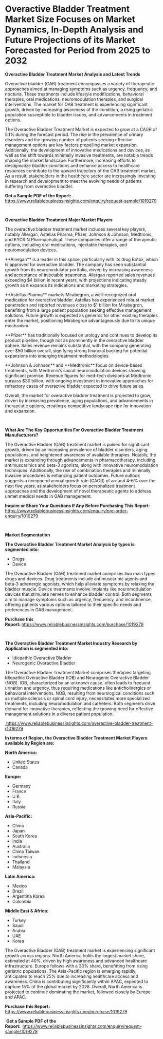 <p><h1>Overactive Bladder Treatment Market Size Focuses on Market Dynamics, In-Depth Analysis and Future Projections of its Market Forecasted for Period from 2025 to 2032</h1></p><p><strong>Overactive Bladder Treatment Market Analysis and Latest Trends</strong></p>
<p><p>Overactive bladder (OAB) treatment encompasses a variety of therapeutic approaches aimed at managing symptoms such as urgency, frequency, and nocturia. These treatments include lifestyle modifications, behavioral therapies, oral medications, neuromodulation therapies, and surgical interventions. The market for OAB treatment is experiencing significant growth, driven by increasing awareness of the condition, a rising geriatric population susceptible to bladder issues, and advancements in treatment options.</p><p>The Overactive Bladder Treatment Market is expected to grow at a CAGR of 5.1% during the forecast period. The rise in the prevalence of urinary disorders and the growing number of patients seeking effective management options are key factors propelling market expansion. Additionally, the development of innovative medications and devices, as well as the shift towards minimally invasive treatments, are notable trends shaping the market landscape. Furthermore, increasing efforts to destigmatize bladder conditions and enhance access to healthcare resources contribute to the upward trajectory of the OAB treatment market. As a result, stakeholders in the healthcare sector are increasingly investing in research and development to meet the evolving needs of patients suffering from overactive bladder.</p></p>
<p><strong>Get a Sample PDF of the Report:&nbsp;</strong> <a href="https://www.reliablebusinessinsights.com/enquiry/request-sample/1019279?utm_campaign=1581&utm_medium=2&utm_source=Github&utm_content=ia&utm_term=13042025&utm_id=overactive-bladder-treatment">https://www.reliablebusinessinsights.com/enquiry/request-sample/1019279</a></p>
<p>&nbsp;</p>
<p><strong>Overactive Bladder Treatment Major Market Players</strong></p>
<p><p>The overactive bladder treatment market includes several key players, notably Allergan, Astellas Pharma, Pfizer, Johnson & Johnson, Medtronic, and KYORIN Pharmaceutical. These companies offer a range of therapeutic options, including oral medications, injectable therapies, and neuromodulation devices.</p><p>**Allergan** is a leader in this space, particularly with its drug Botox, which is approved for overactive bladder. The company has seen substantial growth from its neuromodulator portfolio, driven by increasing awareness and acceptance of injectable treatments. Allergan reported sales revenues exceeding $4 billion in recent years, with projections indicating steady growth as it expands its indications and marketing strategies.</p><p>**Astellas Pharma** markets Mirabegron, a well-recognized oral medication for overactive bladder. Astellas has experienced robust market penetration and reported revenues close to $1 billion for Mirabegron, benefiting from a large patient population seeking effective management solutions. Future growth is expected as generics for other existing therapies enter the market, positioning Mirabegron advantageously due to its unique mechanism.</p><p>**Pfizer** has traditionally focused on urology and continues to develop its product pipeline, though not as prominently in the overactive bladder sphere. Sales revenue remains substantial, with the company generating over $50 billion overall, signifying strong financial backing for potential expansions into emerging treatment methodologies.</p><p>**Johnson & Johnson** and **Medtronic** focus on device-based treatments, with Medtronic’s sacral neuromodulation devices showing significant promise. Revenue figures for med-tech divisions at Medtronic surpass $30 billion, with ongoing investment in innovative approaches for refractory cases of overactive bladder expected to drive future sales.</p><p>Overall, the market for overactive bladder treatment is projected to grow, driven by increasing prevalence, aging populations, and advancements in therapeutic options, creating a competitive landscape ripe for innovation and expansion.</p></p>
<p>&nbsp;</p>
<p><strong>What Are The Key Opportunities For Overactive Bladder Treatment Manufacturers?</strong></p>
<p><p>The Overactive Bladder (OAB) treatment market is poised for significant growth, driven by an increasing prevalence of bladder disorders, aging populations, and heightened awareness of available therapies. Notably, the market is expanding through advancements in pharmacotherapy, including antimuscarinics and beta-3 agonists, along with innovative neuromodulation techniques. Additionally, the rise of combination therapies and minimally invasive procedures is enhancing patient outcomes. Future outlook suggests a compound annual growth rate (CAGR) of around 4-6% over the next five years, as stakeholders focus on personalized treatment approaches and the development of novel therapeutic agents to address unmet medical needs in OAB management.</p></p>
<p><strong>Inquire or Share Your Questions If Any Before Purchasing This Report:</strong> <a href="https://www.reliablebusinessinsights.com/enquiry/pre-order-enquiry/1019279?utm_campaign=1581&utm_medium=2&utm_source=Github&utm_content=ia&utm_term=13042025&utm_id=overactive-bladder-treatment">https://www.reliablebusinessinsights.com/enquiry/pre-order-enquiry/1019279</a></p>
<p>&nbsp;</p>
<p><strong>Market Segmentation</strong></p>
<p><strong>The Overactive Bladder Treatment Market Analysis by types is segmented into:</strong></p>
<p><ul><li>Drugs</li><li>Device</li></ul></p>
<p><p>The Overactive Bladder (OAB) treatment market comprises two main types: drugs and devices. Drug treatments include antimuscarinic agents and beta-3 adrenergic agonists, which help alleviate symptoms by relaxing the bladder muscle. Device treatments involve implants like neuromodulation devices that stimulate nerves to enhance bladder control. Both segments aim to manage symptoms such as urgency, frequency, and incontinence, offering patients various options tailored to their specific needs and preferences in OAB management.</p></p>
<p><strong>Purchase this Report:&nbsp;</strong><a href="https://www.reliablebusinessinsights.com/purchase/1019279?utm_campaign=1581&utm_medium=2&utm_source=Github&utm_content=ia&utm_term=13042025&utm_id=overactive-bladder-treatment">https://www.reliablebusinessinsights.com/purchase/1019279</a></p>
<p>&nbsp;</p>
<p><strong>The Overactive Bladder Treatment Market Industry Research by Application is segmented into:</strong></p>
<p><ul><li>Idiopathic Overactive Bladder</li><li>Neurogenic Overactive Bladder</li></ul></p>
<p><p>The Overactive Bladder Treatment Market comprises therapies targeting Idiopathic Overactive Bladder (IOB) and Neurogenic Overactive Bladder (NOB). IOB, characterized by an unknown cause, often leads to frequent urination and urgency, thus requiring medications like anticholinergics or behavioral interventions. NOB, resulting from neurological conditions such as multiple sclerosis or spinal cord injury, necessitates more specialized treatments, including neuromodulation and catheters. Both segments drive demand for innovative therapies, reflecting the growing need for effective management solutions in a diverse patient population.</p></p>
<p><a href="https://www.reliablebusinessinsights.com/overactive-bladder-treatment-r1019279?utm_campaign=1581&utm_medium=2&utm_source=Github&utm_content=ia&utm_term=13042025&utm_id=overactive-bladder-treatment">&nbsp;https://www.reliablebusinessinsights.com/overactive-bladder-treatment-r1019279</a></p>
<p><strong>In terms of Region, the Overactive Bladder Treatment Market Players available by Region are:</strong></p>
<p>
    <p> <strong> North America: </strong>
        <ul>
            <li>United States</li>
            <li>Canada</li>
        </ul>
        </p> 
    <p> <strong> Europe: </strong>
        <ul>
            <li>Germany</li>
            <li>France</li>
            <li>U.K.</li>
            <li>Italy</li>
            <li>Russia</li>
        </ul>
        </p> 
    <p> <strong> Asia-Pacific: </strong>
        <ul>
            <li>China</li>
            <li>Japan</li>
            <li>South Korea</li>
            <li>India</li>
            <li>Australia</li>
            <li>China Taiwan</li>
            <li>Indonesia</li>
            <li>Thailand</li>
            <li>Malaysia</li>
        </ul>
        </p> 
    <p> <strong> Latin America: </strong>
        <ul>
            <li>Mexico</li>
            <li>Brazil</li>
            <li>Argentina Korea</li>
            <li>Colombia</li>
        </ul>
        </p> 
    <p> <strong> Middle East & Africa: </strong>
        <ul>
            <li>Turkey</li>
            <li>Saudi</li>
            <li>Arabia</li>
            <li>UAE</li>
            <li>Korea</li>
        </ul>
    </p>
    </p>
<p><p>The Overactive Bladder (OAB) treatment market is experiencing significant growth across regions. North America holds the largest market share, estimated at 40%, driven by high awareness and advanced healthcare infrastructure. Europe follows with a 30% share, benefitting from rising geriatric populations. The Asia-Pacific region is emerging rapidly, anticipated to reach 25% due to increasing healthcare access and awareness. China is contributing significantly within APAC, expected to capture 15% of the global market by 2028. Overall, North America is projected to continue dominating the market, followed closely by Europe and APAC.</p></p>
<p><strong>Purchase this Report: </strong><a href="https://www.reliablebusinessinsights.com/purchase/1019279?utm_campaign=1581&utm_medium=2&utm_source=Github&utm_content=ia&utm_term=13042025&utm_id=overactive-bladder-treatment">https://www.reliablebusinessinsights.com/purchase/1019279</a></p>
<p>&nbsp;<strong>Get a Sample PDF of the Report:&nbsp;&nbsp;</strong><a href="https://www.reliablebusinessinsights.com/enquiry/request-sample/1019279?utm_campaign=1581&utm_medium=2&utm_source=Github&utm_content=ia&utm_term=13042025&utm_id=overactive-bladder-treatment">https://www.reliablebusinessinsights.com/enquiry/request-sample/1019279</a></p>
<p><strong></strong></p>
<p><p></p><p></p><p></p></p>